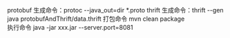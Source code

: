 protobuf 生成命令：protoc --java_out=dir *.proto
thrift 生成命令：thrift --gen java protobufAndThrift/data.thrift
打包命令 mvn clean package  
执行命令 java -jar xxx.jar --server.port=8081
